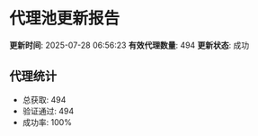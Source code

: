 # 代理池更新报告

**更新时间**: 2025-07-28 06:56:23
**有效代理数量**: 494
**更新状态**:  成功

## 代理统计
- 总获取: 494
- 验证通过: 494
- 成功率: 100%
